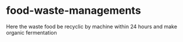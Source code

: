 # food-waste-managements
Here the waste food be recyclic by machine within 24 hours and make organic fermentation
